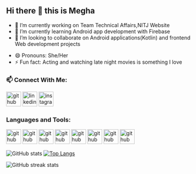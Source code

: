 ## Hi there 👋 this is Megha

- 🔭 I’m currently working on Team Technical Affairs,NITJ Website
- 🌱 I’m currently learning Android app development with Firebase
- 👯 I’m looking to collaborate on Android applications(Kotlin) and frontend Web development projects
<!-- 💬 Let's talk about -->
- 😄 Pronouns: She/Her
- ⚡ Fun fact: Acting and watching late night movies is something I love

### 📫 Connect With Me:
[<img src='https://cdn.jsdelivr.net/npm/simple-icons@3.0.1/icons/github.svg' alt='github' height='40'>](https://github.com/meghagupta19)    [<img src='https://img.icons8.com/fluent/48/000000/linkedin.png' alt='linkedin' height='40'>](https://www.linkedin.com/in/megha-gupta-7013431a8/)    [<img src='https://img.icons8.com/fluent/48/000000/instagram-new.png' alt='instagram' height='40'>](https://www.instagram.com/megs.gupta/)  

### Languages and Tools:
<img src='https://img.icons8.com/color/48/000000/android-os.png' alt='github' height='40'>  <img src='https://cdn0.iconfinder.com/data/icons/HTML5/256/HTML_Logo.png' alt='github' height='40'>  <img src='https://cdn4.iconfinder.com/data/icons/flat-brand-logo-2/512/css3-128.png' alt='github' height='40'>  <img src='https://img.icons8.com/color/48/000000/javascript.png' alt='github' height='40'>  <img src='https://cdn4.iconfinder.com/data/icons/logos-3/600/React.js_logo-128.png' alt='github' height='40'>  <img src='https://img.icons8.com/color/48/000000/c-programming.png' alt='github' height='40'>  <img src='https://img.icons8.com/color/48/000000/c-plus-plus-logo.png' alt='github' height='40'>   <img src='https://img.icons8.com/color/48/000000/kotlin.png' alt='github' height='40'>

![GitHub stats](https://github-readme-stats.vercel.app/api?username=meghagupta19&theme=calm&show_icons=true&count_private=true)    [![Top Langs](https://github-readme-stats.vercel.app/api/top-langs/?username=meghagupta19&langs_count=10&layout=compact)](https://github.com/meghagupta19/github-readme-stats)

![GitHub streak stats](https://github-readme-streak-stats.herokuapp.com/?user=meghagupta19)  

